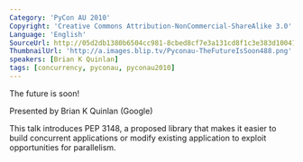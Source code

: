 ```yaml
---
Category: 'PyCon AU 2010'
Copyright: 'Creative Commons Attribution-NonCommercial-ShareAlike 3.0'
Language: 'English'
SourceUrl: http://05d2db1380b6504cc981-8cbed8cf7e3a131cd8f1c3e383d10041.r93.cf2.rackcdn.com/pycon-au-2010/480_pyconau-2010-the-future-is-soon.flv
ThumbnailUrl: 'http://a.images.blip.tv/Pyconau-TheFutureIsSoon488.png'
speakers: [Brian K Quinlan]
tags: [concurrency, pyconau, pyconau2010]
---
```

The future is soon!

Presented by Brian K Quinlan (Google)

This talk introduces PEP 3148, a proposed library that makes it easier to
build concurrent applications or modify existing application to exploit
opportunities for parallelism.

